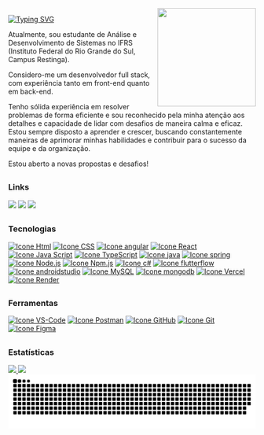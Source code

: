 <img align="right" src="https://media.tenor.com/3OnwqAIT5lcAAAAi/subaru-duck-dance-smooth.gif" width="200" height="200" border="0" />

[![Typing SVG](https://readme-typing-svg.demolab.com?font=Fira+Code&pause=1000&random=false&width=435&lines=Ol%C3%A1%2C+sou+o+Maycon+Padilha!+%F0%9F%91%8B;Prazer+em+conhec%C3%AA-lo!+%F0%9F%91%8B)](https://git.io/typing-svg)
<p align="left">Atualmente, sou estudante de Análise e Desenvolvimento de Sistemas no IFRS (Instituto Federal do Rio Grande do Sul, Campus Restinga).</p>   
<p align="left">Considero-me um desenvolvedor full stack, com experiência tanto em front-end quanto em back-end.</p>
<p align="left">Tenho sólida experiência em resolver problemas de forma eficiente e sou reconhecido pela minha atenção aos detalhes e capacidade de lidar com desafios de maneira calma e eficaz. Estou sempre disposto a aprender e crescer, buscando constantemente maneiras de aprimorar minhas habilidades e contribuir para o sucesso da equipe e da organização.</p>
<p align="left">Estou aberto a novas propostas e desafios!</p>

##

### Links

<div> 
 <a href="https://www.linkedin.com/in/maycon-padilha/" target="_blank"><img src="https://img.shields.io/badge/-LinkedIn-%230077B5?style=for-the-badge&logo=linkedin&logoColor=white" target="_blank"></a> 
 <a href="https://docs.google.com/document/d/1Ed-Smy8aXQfdtdzTAr1XY3YbSxGCtRU99XIkiVFQSOw/view" target="_blank"><img src="https://img.shields.io/badge/-Portf%C3%B3lio-%25?style=for-the-badge&logo=duckduckgo&logoColor=white&color=000" target="_blank"></a> 
 <a href="mailto:maycon.jordan5000@gmail.com" target="_blank"><img src="https://img.shields.io/badge/-Gmail-%25?style=for-the-badge&logo=gmail&logoColor=white&color=%23EA4335" target="_blank"></a> 
</div>

##

### Tecnologias
[<img height="48px" width="48px" alt="Icone Html" src="https://skillicons.dev/icons?i=html"/>](https://developer.mozilla.org/pt-BR/docs/Web/HTML)
[<img height="48px" width="48px" alt="Icone CSS" src="https://skillicons.dev/icons?i=css"/>](https://developer.mozilla.org/pt-BR/docs/Web/CSS)
[<img height="48px" width="48px" alt="Icone angular" src="https://skillicons.dev/icons?i=angular"/>](https://angular.io/)
[<img height="48px" width="48px" alt="Icone React" src="https://skillicons.dev/icons?i=react"/>](https://pt-br.react.dev)
[<img height="48px" width="48px" alt="Icone Java Script" src="https://skillicons.dev/icons?i=js"/>](https://developer.mozilla.org/pt-BR/docs/Web/JavaScript)
[<img height="48px" width="48px" alt="Icone TypeScript" src="https://skillicons.dev/icons?i=ts"/>](https://www.typescriptlang.org/pt/)
[<img height="48px" width="48px" alt="Icone java" src="https://skillicons.dev/icons?i=java"/>](https://pt.wikipedia.org/wiki/Java_(linguagem_de_programa%C3%A7%C3%A3o))
[<img height="48px" width="48px" alt="Icone spring" src="https://skillicons.dev/icons?i=spring"/>](https://spring.io/)
[<img height="48px" width="48px" alt="Icone Node.js" src="https://skillicons.dev/icons?i=nodejs"/>](https://nodejs.org)
[<img height="48px" width="48px" alt="Icone Npm.js" src="https://skillicons.dev/icons?i=npm"/>](https://www.npmjs.com)
[<img height="48px" width="48px" alt="Icone c#" src="https://skillicons.dev/icons?i=cs"/>](https://dotnet.microsoft.com/pt-br/languages/csharp)
[<img height="48px" width="48px" alt="Icone flutterflow" src="https://i.postimg.cc/PqmP6w9F/flutterflowpng.png"/>](https://flutterflow.io/)
[<img height="48px" width="48px" alt="Icone androidstudio" src="https://skillicons.dev/icons?i=androidstudio"/>](https://developer.android.com/studio?hl=pt-br)
[<img height="48px" width="48px" alt="Icone MySQL" src="https://skillicons.dev/icons?i=mysql"/>](https://www.postgresql.org)
[<img height="48px" width="48px" alt="Icone mongodb" src="https://skillicons.dev/icons?i=mongodb"/>](https://cloud.google.com/)
[<img height="48px" width="48px" alt="Icone Vercel" src="https://skillicons.dev/icons?i=vercel"/>](https://vercel.com)
[<img height="48px" width="48px" alt="Icone Render" src="https://i.postimg.cc/HsC596fC/render.png"/>](https://render.com/)

##

### Ferramentas
[<img height="48px" width="48px" alt="Icone VS-Code" src="https://skillicons.dev/icons?i=vscode"/>](https://code.visualstudio.com)
[<img height="48px" width="48px" alt="Icone Postman" src="https://i.postimg.cc/QNyBTNVk/postman.png"/>](https://www.postman.com)
[<img height="48px" width="48px" alt="Icone GitHub" src="https://skillicons.dev/icons?i=github"/>](https://github.com/)
[<img height="48px" width="48px" alt="Icone Git" src="https://skillicons.dev/icons?i=git"/>](https://git-scm.com)
[<img height="48px" width="48px" alt="Icone Figma" src="https://skillicons.dev/icons?i=figma"/>](https://www.figma.com)

##

### Estatísticas

<div>
  <a href="https://github.com/MayconPadilha/MayconPadilha">
  <img height="150em" src="https://github-readme-stats.vercel.app/api?username=MayconPadilha&show_icons=true&theme=dark&include_all_commits=true&count_private=true"/>
  <img height="150em" src="https://github-readme-stats.vercel.app/api/top-langs/?username=MayconPadilha&layout=compact&langs_count=7&theme=dark"/>
</div>

<picture>
  <source media="(prefers-color-scheme: dark)" srcset="https://raw.githubusercontent.com/MayconPadilha/MayconPadilha/output/github-contribution-grid-snake-dark.svg">
  <source media="(prefers-color-scheme: light)" srcset="https://raw.githubusercontent.com/MayconPadilha/MayconPadilha/output/github-contribution-grid-snake.svg">
  <img alt="github contribution grid snake animation" src="https://raw.githubusercontent.com/MayconPadilha/MayconPadilha/output/github-contribution-grid-snake.svg">
</picture>
<br><br>
